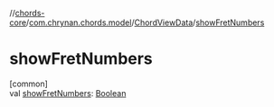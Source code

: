 //[chords-core](../../../index.md)/[com.chrynan.chords.model](../index.md)/[ChordViewData](index.md)/[showFretNumbers](show-fret-numbers.md)

# showFretNumbers

[common]\
val [showFretNumbers](show-fret-numbers.md): [Boolean](https://kotlinlang.org/api/latest/jvm/stdlib/kotlin/-boolean/index.html)
